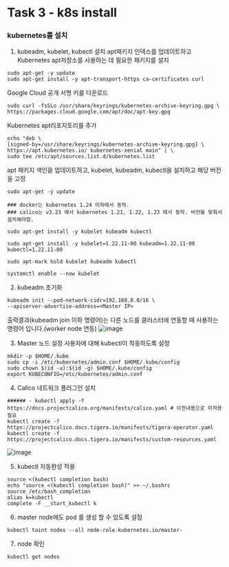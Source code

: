 # Task 3 - k8s install

###  kubernetes를 설치

1. kubeadm, kubelet, kubectl 설치
apt패키지 인덱스를 업데이트하고 Kubernetes apt저장소를 사용하는 데 필요한 패키지를 설치

```
sudo apt-get -y update
sudo apt-get install -y apt-transport-https ca-certificates curl
```
Google Cloud 공개 서명 키를 다운로드

```
sudo curl -fsSLo /usr/share/keyrings/kubernetes-archive-keyring.gpg \
https://packages.cloud.google.com/apt/doc/apt-key.gpg
```
Kubernetes apt리포지토리를 추가

```
echo "deb \
[signed-by=/usr/share/keyrings/kubernetes-archive-keyring.gpg] \
https://apt.kubernetes.io/ kubernetes-xenial main" | \
sudo tee /etc/apt/sources.list.d/kubernetes.list
```
apt 패키지 색인을 업데이트하고, kubelet, kubeadm, kubectl을 설치하고 해당 버전을 고정

```
sudo apt-get -y update
```
```
### docker는 kubernetes 1.24 이하에서 동작.
### calico는 v3.23 에서 kubernetes 1.21, 1.22, 1.23 에서 동작. 버전을 맞춰서 설치해야함.

sudo apt-get install -y kubelet kubeadm kubectl

sudo apt-get install -y kubelet=1.22.11-00 kubeadm=1.22.11-00 kubectl=1.22.11-00
```

```
sudo apt-mark hold kubelet kubeadm kubectl
```
```
systemctl enable --now kubelet
```

2. kubeadm 초기화

```
kubeadm init --pod-network-cidr=192.168.0.0/16 \
--apiserver-advertise-address=<Master IP>
```
출력결과(kubeadm join 이하 명령어)는 다른 노드를 클러스터에 연동할 때 사용하는 명령어 입니다.(worker node 연동)
![image](https://user-images.githubusercontent.com/92773629/137877948-678049de-4e17-4e11-be31-00daee62ef62.png)

3. Master 노드 설정
사용자에 대해 kubectl이 작동하도록 설정
```
mkdir -p $HOME/.kube
sudo cp -i /etc/kubernetes/admin.conf $HOME/.kube/config
sudo chown $(id -u):$(id -g) $HOME/.kube/config
export KUBECONFIG=/etc/kubernetes/admin.conf
```

4. Calico 네트워크 플러그인 설치
```
###### - kubectl apply -f https://docs.projectcalico.org/manifests/calico.yaml # 이전내용으로 미적용 필요
kubectl create -f https://projectcalico.docs.tigera.io/manifests/tigera-operator.yaml
kubectl create -f https://projectcalico.docs.tigera.io/manifests/custom-resources.yaml

```
![image](https://user-images.githubusercontent.com/92773629/137878112-476a8d5f-9399-46a9-acaa-5be0a5c0af84.png)

5. kubectl 자동완성 적용
```
source <(kubectl completion bash)
echo "source <(kubectl completion bash)" >> ~/.bashrc
source /etc/bash_completion
alias k=kubectl
complete -F __start_kubectl k
```
6. master node에도 pod 를 생성 할 수 있도록 설정
```
kubectl taint nodes --all node-role.kubernetes.io/master-
```

7. node 확인
```
kubectl get nodes
```
